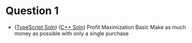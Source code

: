 # Question 1
- ([TypeScript Soln](../Solutions/TypeScript/Q1.ts)) ([C++ Soln](../Solutions/C++/Q1.cpp))
Profit Maximization Basic
Make as much money as possible with only a single purchase